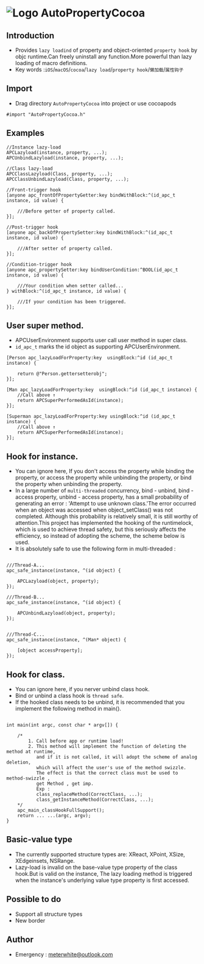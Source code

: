 
![Logo](https://raw.githubusercontent.com/qddnovo/AutoPropertyCocoa/master/Taoist.png)
AutoPropertyCocoa
===
## Introduction
- Provides `lazy loadind` of property and object-oriented `property hook` by objc runtime.Can freely uninstall any function.More powerful than lazy loading of macro definitions.
- Key words :`iOS`/`macOS`/`cocoa`/`lazy load`/`property hook`/`懒加载`/`属性钩子`

## Import
- Drag directory `AutoPropertyCocoa` into project or use cocoapods
```objc
#import "AutoPropertyCocoa.h"
```
## Examples
```objc
//Instance lazy-load
APCLazyload(instance, property, ...);
APCUnbindLazyload(instance, property, ...);

//Class lazy-load
APCClassLazyload(Class, property, ...);
APCClassUnbindLazyload(Class, property, ...);

//Front-trigger hook
[anyone apc_frontOfPropertyGetter:key bindWithBlock:^(id_apc_t instance, id value) {

    ///Before getter of property called.
}];

//Post-trigger hook
[anyone apc_backOfPropertySetter:key bindWithBlock:^(id_apc_t instance, id value) {

    ///After setter of property called.
}];

//Condition-trigger hook
[anyone apc_propertySetter:key bindUserCondition:^BOOL(id_apc_t instance, id value) {
    
    ///Your condition when setter called...
} withBlock:^(id_apc_t instance, id value) {
    
    ///If your condition has been triggered.
}];

```

## User super method.
- APCUserEnvironment supports user call user method in super class.
- `id_apc_t` marks the id object as supporting APCUserEnvironment.
```objc
[Person apc_lazyLoadForProperty:key  usingBlock:^id (id_apc_t instance) {

    return @"Person.gettersetterobj";
}];

[Man apc_lazyLoadForProperty:key  usingBlock:^id (id_apc_t instance) {
    //Call above ↑
    return APCSuperPerformedAsId(instance);
}];

[Superman apc_lazyLoadForProperty:key usingBlock:^id (id_apc_t instance) {
    //Call above ↑
    return APCSuperPerformedAsId(instance);
}];
```

## Hook for instance.
- You can ignore here, If you don't access the property while binding the property, or access the property while unbinding the property, or bind the property when unbinding the property.
- In a large number of `multi-threaded` concurrency, bind - unbind, bind - access property, unbind - access property, has a small probability of generating an error : 'Attempt to use unknown class.'The error occurred when an object was accessed when object_setClass() was not completed. Although this probability is relatively small, it is still worthy of attention.This project has implemented the hooking of the runtimelock, which is used to achieve thread safety, but this seriously affects the efficiency, so instead of adopting the scheme, the scheme below is used.
- It is absolutely safe to use the following form in multi-threaded :
```objc

///Thread-A...
apc_safe_instance(instance, ^(id object) {

    APCLazyload(object, property);
});

///Thread-B...
apc_safe_instance(instance, ^(id object) {

    APCUnbindLazyload(object, property);
});


///Thread-C...
apc_safe_instance(instance, ^(Man* object) {

    [object accessProperty];
});

```

## Hook for class.
- You can ignore here, if you nerver unbind class hook.
- Bind or unbind a class hook is `thread safe`.
- If the hooked class needs to be unbind, it is recommended that you implement the following method in main().
```objc

int main(int argc, const char * argv[]) {

    /*
        1. Call before app or runtime load!
        2. This method will implement the function of deleting the method at runtime, 
           and if it is not called, it will adopt the scheme of analog deletion,
           which will affect the user's use of the method swizzle.
           The effect is that the correct class must be used to method-swizzle , 
           get Method , get imp.
           Exp :
           class_replaceMethod(CorrectClass, ...);
           class_getInstanceMethod(CorrectClass, ...);
    */
    apc_main_classHookFullSupport();
    return ... ...(argc, argv);
}
```

## Basic-value type
- The currently supported structure types are: XReact, XPoint, XSize, XEdgeinsets, NSRange.
- Lazy-load is invalid on the base-value type property of the class hook.But is valid on the instance, The lazy loading method is triggered when the instance's underlying value type property is first accessed.

## Possible to do
- Support all structure types
- New border

## Author
- Emergency : meterwhite@outlook.com

